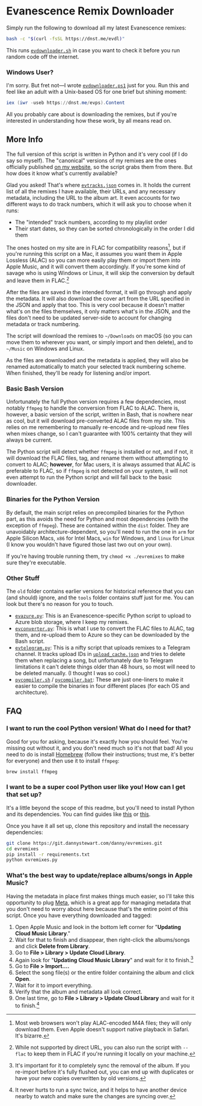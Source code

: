 # Evanescence Remix Downloader

Simply run the following to download all my latest Evanescence remixes:
```bash
bash -c "$(curl -fsSL https://dnst.me/evdl)"
```

This runs [`evdownloader.sh`](evdownloader.sh) in case you want to check it before you run random code off the internet.

### Windows User?

I'm sorry. But fret not—I wrote [`evdownloader.ps1`](evdownloader.ps1) just for you. Run this and feel like an adult with a Unix-based OS for one brief but shining moment:

```ps1
iex (iwr -useb https://dnst.me/evps).Content
```

All you probably care about is downloading the remixes, but if you're interested in understanding how these work, by all means read on.

## More Info

The full version of this script is written in Python and it's very cool (if I do say so myself). The "canonical" versions of my remixes are the ones officially published [on my website](https://music.dannystewart.com/evanescence/), so the script grabs them from there. But how does it know what's currently available?

Glad you asked! That's where [`evtracks.json`](evtracks.json) comes in. It holds the current list of all the remixes I have available, their URLs, and any necessary metadata, including the URL to the album art. It even accounts for two different ways to do track numbers, which it will ask you to choose when it runs:

- The "intended" track numbers, according to my playlist order
- Their start dates, so they can be sorted chronologically in the order I did them

The ones hosted on my site are in FLAC for compatibility reasons[^1], but if you're running this script on a Mac, it assumes you want them in Apple Lossless (ALAC) so you can more easily play them or import them into Apple Music, and it will convert them accordingly. If you're some kind of savage who is using Windows or Linux, it will skip the conversion by default and leave them in FLAC.[^2]

After the files are saved in the intended format, it will go through and apply the metadata. It will also download the cover art from the URL specified in the JSON and apply that too. This is very cool because it doesn't matter what's on the files themselves, it only matters what's in the JSON, and the files don't need to be updated server-side to account for changing metadata or track numbering.

The script will download the remixes to `~/Downloads` on macOS (so you can move them to wherever you want, or simply import and then delete), and to `~/Music` on Windows and Linux.

As the files are downloaded and the metadata is applied, they will also be renamed automatically to match your selected track numbering scheme. When finished, they'll be ready for listening and/or import.

[^1]: Most web browsers won't play ALAC-encoded M4A files; they will only download them. Even Apple doesn't support native playback in Safari. It's bizarre.

[^2]: While not supported by direct URL, you can also run the script with `--flac` to keep them in FLAC if you're running it locally on your machine.

### Basic Bash Version

Unfortunately the full Python version requires a few dependencies, most notably `ffmpeg` to handle the conversion from FLAC to ALAC. There is, however, a basic version of the script, written in Bash, that is nowhere near as cool, but it will download pre-converted ALAC files from my site. This relies on me remembering to manually re-encode and re-upload new files when mixes change, so I can't guarantee with 100% certainty that they will always be current.

The Python script will detect whether `ffmpeg` is installed or not, and if not, it will download the FLAC files, tag, and rename them without attempting to convert to ALAC; **however**, for Mac users, it is always assumed that ALAC is preferable to FLAC, so if `ffmpeg` is not detected on your system, it will not even attempt to run the Python script and will fall back to the basic downloader.

### Binaries for the Python Version

By default, the main script relies on precompiled binaries for the Python part, as this avoids the need for Python and most dependencies (with the exception of `ffmpeg`). These are contained within the `dist` folder. They are unavoidably architecture-dependent, so you'll need to run the one in `arm` for Apple Silicon Macs, `x86` for Intel Macs, `win` for Windows, and `linux` for Linux (I know you wouldn't have figured those last two out on your own).

If you're having trouble running them, try `chmod +x ./evremixes` to make sure they're executable.

### Other Stuff

The `old` folder contains earlier versions for historical reference that you can (and should) ignore, and the `tools` folder contains stuff just for me. You can look but there's no reason for you to touch.

- [`evazure.py`](tools/evazure.py): This is an Evanescence-specific Python script to upload to Azure blob storage, where I keep my remixes.
- [`evconverter.py`](tools/evconverter.py): This is what I use to convert the FLAC files to ALAC, tag them, and re-upload them to Azure so they can be downloaded by the Bash script.
- [`evtelegram.py`](tools/evtelegram.py): This is a nifty script that uploads remixes to a Telegram channel. It tracks upload IDs in [`upload_cache.json`](tools/upload_cache.json) and tries to delete them when replacing a song, but unfortunately due to Telegram limitations it can't delete things older than 48 hours, so most will need to be deleted manually. (I thought I was so cool.)
- [`pycompiler.sh`](tools/pycompiler.sh) / [`pycompiler.bat`](tools/pycompiler.bat): These are just one-liners to make it easier to compile the binaries in four different places (for each OS and architecture).

## FAQ

### I want to run the cool Python version! What do I need for that?

Good for you for asking, because it's exactly how you should feel. You're missing out without it, and you don't need much so it's not that bad! All you need to do is install [Homebrew](https://brew.sh) (follow their instructions; trust me, it's better for everyone) and then use it to install `ffmpeg`:

```bash
brew install ffmpeg
```

### I want to be a super cool Python user like you! How can I get that set up?

It's a little beyond the scope of this readme, but you'll need to install Python and its dependencies. You can find guides like [this](https://www.pythoncentral.io/installing-python-on-mac-using-homebrew/) or [this](https://www.freecodecamp.org/news/python-version-on-mac-update/).

Once you have it all set up, clone this repository and install the necessary dependencies:
```bash
git clone https://git.dannystewart.com/danny/evremixes.git
cd evremixes
pip install -r requirements.txt
python evremixes.py
```

### What's the best way to update/replace albums/songs in Apple Music?

Having the metadata in place first makes things much easier, so I'll take this opportunity to plug [Meta](https://www.nightbirdsevolve.com/meta/), which is a great app for managing metadata that you don't need to worry about here because that's the entire point of this script. Once you have everything downloaded and tagged:

1. Open Apple Music and look in the bottom left corner for "**Updating Cloud Music Library**."
2. Wait for that to finish and disappear, then right-click the albums/songs and click **Delete from Library**.
3. Go to **File > Library > Update Cloud Library**.
4. Again look for "**Updating Cloud Music Library**" and wait for it to finish.[^3]
5. Go to **File > Import….**
6. Select the song file(s) or the entire folder containing the album and click **Open**.
7. Wait for it to import everything.
8. Verify that the album and metadata all look correct.
9. One last time, go to **File > Library > Update Cloud Library** and wait for it to finish.[^4]

[^3]: It's important for it to completely sync the removal of the album. If you re-import before it's fully flushed out, you can end up with duplicates or have your new copies overwritten by old versions.

[^4]: It never hurts to run a sync twice, and it helps to have another device nearby to watch and make sure the changes are syncing over.
